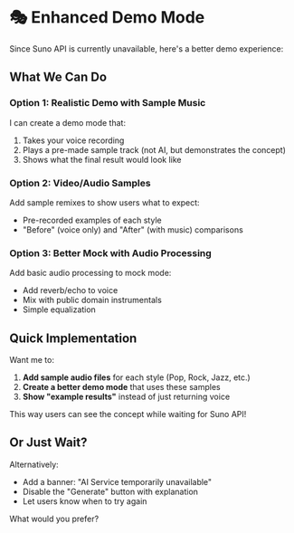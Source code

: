 # 🎭 Enhanced Demo Mode

Since Suno API is currently unavailable, here's a better demo experience:

## What We Can Do

### Option 1: Realistic Demo with Sample Music

I can create a demo mode that:
1. Takes your voice recording
2. Plays a pre-made sample track (not AI, but demonstrates the concept)
3. Shows what the final result would look like

### Option 2: Video/Audio Samples

Add sample remixes to show users what to expect:
- Pre-recorded examples of each style
- "Before" (voice only) and "After" (with music) comparisons

### Option 3: Better Mock with Audio Processing

Add basic audio processing to mock mode:
- Add reverb/echo to voice
- Mix with public domain instrumentals
- Simple equalization

## Quick Implementation

Want me to:
1. **Add sample audio files** for each style (Pop, Rock, Jazz, etc.)
2. **Create a better demo mode** that uses these samples
3. **Show "example results"** instead of just returning voice

This way users can see the concept while waiting for Suno API!

## Or Just Wait?

Alternatively:
- Add a banner: "AI Service temporarily unavailable"
- Disable the "Generate" button with explanation
- Let users know when to try again

What would you prefer?

